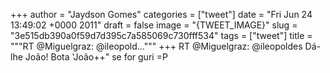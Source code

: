 
+++
author = "Jaydson Gomes"
categories = ["tweet"]
date = "Fri Jun 24 13:49:02 +0000 2011"
draft = false
image = "{TWEET_IMAGE}"
slug = "3e515db390a0f59d7d395c7a585069c730fff534"
tags = ["tweet"]
title = """RT @Miguelgraz: @ileopold..."""
+++
RT @Miguelgraz: @ileopoldes Dá-lhe João! Bota 'João++" se for guri =P
